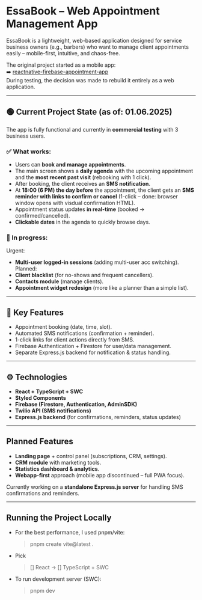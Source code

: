 # EssaBook – Web Appointment Management App

EssaBook is a lightweight, web-based application designed for service business owners (e.g., barbers) who want to manage client appointments easily – mobile-first, intuitive, and chaos-free.

The original project started as a mobile app:  
➡️ [reactnative-firebase-appointment-app](https://github.com/hustlehoff-dev/reactnative-firebase-appointment-app)  
During testing, the decision was made to rebuild it entirely as a web application.

---

## 🟢 Current Project State (as of: 01.06.2025)

The app is fully functional and currently in **commercial testing** with 3 business users.

### ✅ What works:

- Users can **book and manage appointments**.
- The main screen shows a **daily agenda** with the upcoming appointment and the **most recent past visit** (rebooking with 1 click).
- After booking, the client receives an **SMS notification**.
- At **18:00 (6 PM) the day before** the appointment, the client gets an **SMS reminder with links to confirm or cancel** (1-click – done: browser window opens with visdual confirmation HTML).
- Appointment status updates **in real-time** (booked → confirmed/cancelled).
- **Clickable dates** in the agenda to quickly browse days.

### 🔧 In progress:

Urgent:

- **Multi-user logged-in sessions** (adding multi-user acc switching).
  Planned:
- **Client blacklist** (for no-shows and frequent cancellers).
- **Contacts module** (manage clients).
- **Appointment widget redesign** (more like a planner than a simple list).

---

## 🔑 Key Features

- Appointment booking (date, time, slot).
- Automated SMS notifications (confirmation + reminder).
- 1-click links for client actions directly from SMS.
- Firebase Authentication + Firestore for user/data management.
- Separate Express.js backend for notification & status handling.

---

## ⚙️ Technologies

- **React + TypeScript + SWC**
- **Styled Components**
- **Firebase (Firestore, Authentication, AdminSDK)**
- **Twilio API (SMS notifications)**
- **Express.js backend** (for confirmations, reminders, status updates)

---

## Planned Features

- **Landing page** + control panel (subscriptions, CRM, settings).
- **CRM module** with marketing tools.
- **Statistics dashboard & analytics**.
- **Webapp-first** approach (mobile app discontinued – full PWA focus).

Currently working on a **standalone Express.js server** for handling SMS confirmations and reminders.

---

## Running the Project Locally

- For the best performance, I used pnpm/vite:

  > pnpm create vite@latest .

- Pick

  > [] React ->
  > [] TypeScript + SWC

- To run development server (SWC):
  > pnpm dev
